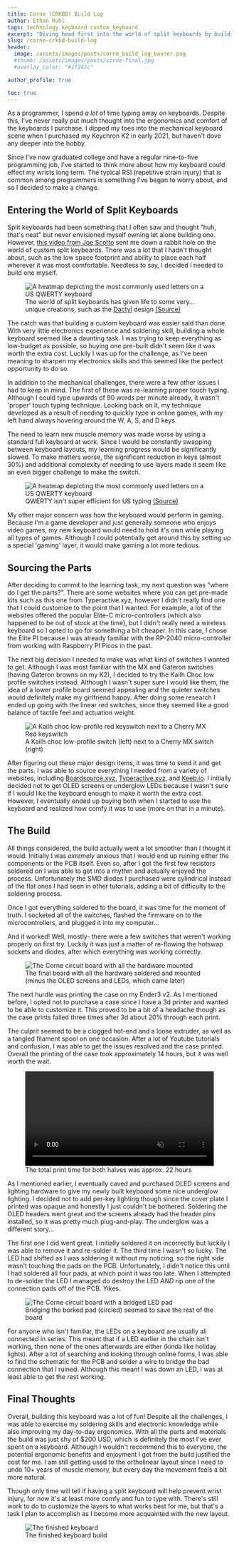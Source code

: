 ```yaml
---
title: Corne (CRKBD) Build Log
author: Ethan Ruhl
tags: technology keyboard custom_keyboard
excerpt: "Diving head first into the world of split keyboards by building a Corne CRKBD keyboard"
slug: /corne-crkbd-build-log
header:
  image: /assets/images/posts/corne_build_log_banner.png
  #thumb: /assets/images/posts/corne-final.jpg
  #overlay_color: "#1f242c"

author_profile: true

toc: true
---
```

   
  
As a programmer, I spend *a lot* of time typing away on keyboards. Despite this, I've never really put much thought into the ergonomics and comfort of the keyboards I purchase. I dipped my toes into the mechanical keyboard scene when I purchased my Keychron K2 in early 2021, but haven't dove any deeper into the hobby.

Since I've now graduated college and have a regular nine-to-five programming job, I've started to think more about how my keyboard could effect my wrists long term. The typical RSI (repetitive strain injury) that is common among programmers is something I've began to worry about, and so I decided to make a change.

## Entering the World of Split Keyboards

Split keyboards had been something that I often saw and thought "huh, that's neat" but never envisioned myself owning let alone building one. However, [this video from Joe Scotto](https://www.youtube.com/watch?v=FJgvi7WShxY) sent me down a rabbit hole on the world of custom split keyboards. There was a lot that I hadn't thought about, such as the low space footprint and ability to place each half wherever it was most comfortable. Needless to say, I decided I needed to build one myself.

<figure class="blog-img">
    <img src="/assets/images/posts/unique_keyboard.jpg" alt="A heatmap depicting the most commonly used letters on a US QWERTY keyboard" loading="lazy">
    <figcaption>The world of split keyboards has given life to some very... unique creations, such as the <a href="https://github.com/adereth/dactyl-keyboard">Dactyl</a> design <a href="https://www.geeetech.com/blog/2018/02/diy-3d-printed-ergonomic-keyboards-for-the-uncompromising-typist/">(Source)</a></figcaption>
</figure>

The catch was that building a custom keyboard was easier said than done. With very little electronics experience and soldering skill, building a whole keyboard seemed like a daunting task. I was trying to keep everything as low-budget as possible, so buying one pre-built didn't seem like it was worth the extra cost. Luckily I was up for the challenge, as I've been meaning to sharpen my electronics skills and this seemed like the perfect opportunity to do so.

In addition to the mechanical challenges, there were a few other issues I had to keep in mind. The first of these was re-learning proper touch typing. Although I could type upwards of 90 words per minute already, it wasn't 'proper' touch typing technique. Looking back on it, my technique developed as a result of needing to quickly type in online games, with my left hand always hovering around the W, A, S, and D keys.

The need to learn new muscle memory was made worse by using a standard full keyboard at work. Since I would be constantly swapping between keyboard layouts, my learning progress would be significantly slowed. To make matters worse, the significant reduction in keys (almost 30%) and additional complexity of needing to use layers made it seem like an even bigger challenge to make the switch.

<figure class="blog-img">
    <img src="/assets/images/posts/qwerty_heatmap_keybrio.png" alt="A heatmap depicting the most commonly used letters on a US QWERTY keyboard" loading="lazy">
    <figcaption>QWERTY isn't super efficient for US typing <a href="https://www.keybr.com/layouts">(Source)</a></figcaption>
</figure>

My other major concern was how the keyboard would perform in gaming. Because I'm a game developer and just generally someone who enjoys video games, my new keyboard would need to hold it's own while playing all types of games. Although I could potentially get around this by setting up a special 'gaming' layer, it would make gaming a lot more tedious.

## Sourcing the Parts

After deciding to commit to the learning task, my next question was "where do I get the parts?". There are some websites where you can get pre-made kits such as this one from Typeractive.xyz, however I didn't really find one that I could customize to the point that I wanted. For example, a lot of the websites offered the popular Elite-C micro-controllers (which also happened to be out of stock at the time), but I didn't really need a wireless keyboard so I opted to go for something a bit cheaper. In this case, I chose the Elite PI because I was already familiar with the RP-2040 micro-controller from working with Raspberry PI Picos in the past.

The next big decision I needed to make was what kind of switches I wanted to get. Although I was most familiar with the MX and Gateron switches (having Gateron browns on my K2), I decided to try the Kailh Choc low profile switches instead. Although I wasn't super sure I would like them, the idea of a lower profile board seemed appealing and the quieter switches would definitely make my girlfriend happy. After doing some research I ended up going with the linear red switches, since they seemed like a good balance of tactile feel and actuation weight.

<figure class="blog-img">
    <img src="/assets/images/posts/choc_vs_mx.png" alt="A Kailh choc low-profile red keyswitch next to a Cherry MX Red keyswitch" loading="lazy">
    <figcaption>A Kailh choc low-profile switch (left) next to a Cherry MX switch (right)</figcaption>
</figure>

After figuring out these major design items, it was time to send it and get the parts. I was able to source everything I needed from a variety of websites, including [Boardsource.xyz](https://www.boardsource.xyz/), [Typeractive.xyz](https://typeractive.xyz/), and [Keeb.io](https://keeb.io/). I initially decided not to get OLED screens or underglow LEDs  because I wasn't sure if I would like the keyboard enough to make it worth the extra cost. However, I eventually ended up buying both when I started to use the keyboard and realized how comfy it was to use (more on that in a minute).


## The Build

All things considered, the build actually went a lot smoother than I thought it would. Initially I was *exremely* anxious that I would end up ruining either the components or the PCB itself. Even so, after I got the first few resistors soldered on I was able to get into a rhythm and actually enjoyed the process. Unfortunately the SMD diodes I purchased were cylindrical instead of the flat ones I had seen in other tutorials, adding a bit of difficulty to the soldering process.

Once I got everything soldered to the board, it was time for the moment of truth. I socketed all of the switches, flashed the firmware on to the microcontrollers, and plugged it into my computer...

And it worked! Well, mostly- there were a few switches that weren't working properly on first try. Luckily it was just a matter of re-flowing the hotswap sockets and diodes, after which everything was working correctly.

<figure class="blog-img">
    <img src="/assets/images/posts/corne_hardware.png" alt="The Corne circuit board with all the hardware mounted" loading="lazy">
    <figcaption>The final board with all the hardware soldered and mounted (minus the OLED screens and LEDs, which came later)</figcaption>
</figure>

The next hurdle was printing the case on my Ender3 v2. As I mentioned before, I opted not to purchase a case since I have a 3d printer and wanted to be able to customize it. This proved to be a bit of a headache though as the case prints failed three times after  3d about 20% through each print.

The culprit seemed to be a clogged hot-end and a loose extruder, as well as a tangled filament spool on one occasion. After a lot of Youtube tutorials and confusion, I was able to get the issues resolved and the case printed. Overall the printing of the case took approximately 14 hours, but it was well worth the wait.

<figure class="blog-img">
    <video src="/assets/videos/corne_case_print.mp4" width="100%" autoplay muted loop alt="A timelapse of printing the keyboard case" loading="lazy"></video>
    <figcaption>The total print time for both halves was approx. 22 hours</figcaption>
</figure>

As I mentioned earlier, I eventually caved and purchased OLED screens and lighting hardware to give my newly built keyboard some nice underglow lighting. I decided not to add per-key lighting though since the cover plate I printed was opaque and honestly I just couldn't be bothered. Soldering the OLED headers went great and the screens already had the header pins installed, so it was pretty much plug-and-play. The underglow was a different story...

The first one I did went great. I initially soldered it on incorrectly but luckily I was able to remove it and re-solder it. The third time I wasn't so lucky. The LED had shifted as I was soldering it without my noticing, so the right side wasn't touching the pads on the PCB. Unfortunately, I didn't notice this until I had soldered all four pads, at which point it was too late. When I attempted to de-solder the LED I managed do destroy the LED *AND* rip one of the connection pads off of the PCB. Yikes.

<figure class="blog-img">
    <img src="/assets/images/posts/corne_bridged_pad.png" alt="The Corne circuit board with a bridged LED pad" loading="lazy">
    <figcaption>Bridging the borked pad (circled) seemed to save the rest of the board</figcaption>
</figure>

For anyone who isn't familiar, the LEDs on a keyboard are usually all connected in series. This meant that if a LED earlier in the chain isn't working, then none of the ones afterwards are either (kinda like holiday lights). After a lot of searching and looking through online forms, I was able to find the schematic for the PCB and solder a wire to bridge the bad connection that I ruined. Although this meant I was down an LED, I was at least able to get the rest working.

## Final Thoughts

Overall, building this keyboard was a lot of fun! Despite all the challenges, I was able to exercise my soldering skills and electronic knowledge while also improving my day-to-day ergonomics. With all the parts and materials the build was just shy of $200 USD, which is definitely the most I've ever spent on a keyboard. Although I wouldn't recommend this to everyone, the potential ergonomic benefits and enjoyment I got from the build justified the cost for me. I am still getting used to the ortholinear layout since I need to undo 10+ years of muscle memory, but every day the movement feels a bit more natural.

Though only time will tell if having a split keyboard will help prevent wrist injury, for now it's at least more comfy and fun to type with. There's still work to do to customize the layers to what works best for me, but that's a task I plan to accomplish as I become more acquainted with the new layout.

<figure class="blog-img">
    <img src="/assets/images/posts/corne-final.jpg" alt="The finished keyboard" loading="lazy">
    <figcaption>The finished keyboard build</figcaption>
</figure>